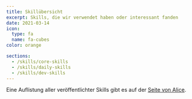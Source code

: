 ```yaml
---
title: Skillübersicht
excerpt: Skills, die wir verwendet haben oder interessant fanden
date: 2021-03-14
icon:
  type: fa
  name: fa-cubes
color: orange

sections:
  - /skills/core-skills
  - /skills/daily-skills
  - /skills/dev-skills
---
```


Eine Auflistung aller veröffentlichter Skills gibt es auf der [Seite von Alice](https://store.projectalice.io/).
